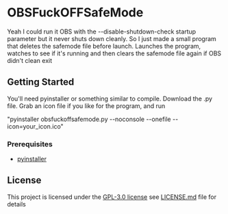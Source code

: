 
# OBSFuckOFFSafeMode

Yeah I could run it OBS with the --disable-shutdown-check startup parameter but it never shuts down cleanly. So I just made a small program that deletes the safemode file before launch. Launches the program, watches to see if it's running and then clears the safemode file again if OBS didn't clean exit



## Getting Started

You'll need pyinstaller or something similar to compile.
Download the .py file.
Grab an icon file if you like for the program,
and run 

"pyinstaller obsfuckoffsafemode.py --noconsole --onefile --icon=your_icon.ico"


### Prerequisites


- [pyinstaller](https://pyinstaller.org/en/stable/)



## License

This project is licensed under the [GPL-3.0 license](LICENSE.md)
see [LICENSE.md](LICENSE.md) file for
details
